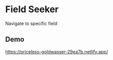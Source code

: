 # Field Seeker
Navigate to specific field

## Demo
https://priceless-goldwasser-29ea7b.netlify.app/
